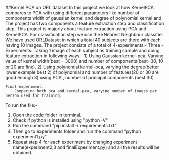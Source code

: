 ##Kernel PCA on ORL dataset
In this project we look at how KernelPCA compares to PCA with using different parameters like number of components width of gaussian kernel and degree of polynomial kernel.and
The project has two components a feature extraction step and classification step.
This project is majorly about feature extraction using PCA and KernelPCA.
For classification step we use the kNearest Neighbour classifier
We have used ORLDataset in which a total 40 subjects are there with each having 10 images.
The project consists of a total of 4-experiments:-
    Three - Experiments:
        Taking 1 image of each subject as training sample and doing feature extraction in following ways:-
        1) Using Gaussian kernel-pca, Varying value of kernel width(best = 3000) and number of components(best=30, 10  or 20 are fine).
        2) Using polynomial kernel-pca, varying the degree(better lower example best 2) of polynomial and number of features(20 or 30 are good enough
        3) using PCA , number of principal components (best 30)

    Final experiment:
        Comparing both pca and kernel-pca, varying number of images per person used for training.

To run the file:-
1. Open the code folder in terminal.
2. Check if python is installed using "python -V"
3. Run the command "pip install -r requirements.txt"
4. Then go to experiments folder and run the command "python experiment1.py"
5. Repeat step 4 for each experiment by changing experiment name(experiment2,3 and finalExperiment.py) and all the results will be obtained.